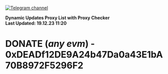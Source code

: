 [![Telegram channel](https://img.shields.io/endpoint?url=https://runkit.io/damiankrawczyk/telegram-badge/branches/master?url=https://t.me/n4z4v0d)](https://t.me/n4z4v0d) 

**Dynamic Updates Proxy List with Proxy Checker**  
**Last Updated: 19.12.23 11:20**

# DONATE (_any evm_) - 0xDEADf12DE9A24b47Da0a43E1bA70B8972F5296F2
